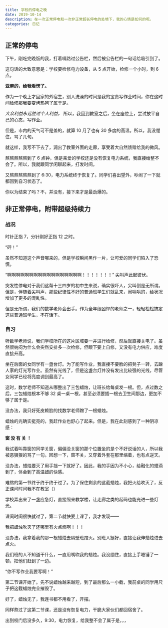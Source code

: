 ```yaml
---
title: 学校的停电之晚
date: 2019-10-14
description: 在一次正常停电和一次非正常超长停电的处境下，我的心情是如何的呢。
categories: 日记
---
```


## 正常的停电

下午，刚吃完晚饭的我，打着嗝路过公告栏，然后被公告栏的一句话给吸引到了。

这句话的大致意思是：学校要检修电力设备，从 5 点开始，检修一个小时，到 6 点。

**亚麻的，给我看愣了。**

作为一个晚上才回家的外宿生，别人洗澡的时间是我的宝贵写作业时间，你在这时间检修那我要变烤热狗了属于是。

*大众利益永远胜过个人利益。* 所以，我回到教室之后，坐在座位上，尝试放平自己的心态，写作业。

但是，市内的天气可不是盖的，就算 10 月了也有 30 多度的高温。所以，我没绷住，骂了几句。

就这样，我写不下去了，润出了教室外面的走廊，享受着大自然馈赠给我的微风。

熬熬熬熬熬到了 6 点钟，但是亲爱的学校还是没有恢复电力系统，我直接给整不会了。所以，我就跟同学闲聊起来，打发时间。

又熬熬熬熬熬到了 6:30，电力系统终于恢复了。同学们喜出望外，吵闹了一下就都回到自习状态了。

你以为结束了吗？不，并没有，接下来才是最劲爆的。

## 非正常停电，附带超级持续力

### 战况

时针正指 7，分针刚好正指 12 之时。

“砰！”

虽然不知道这个声音哪来的，但是学校瞬间黑作一片，让可爱的同学们陷入了恐慌。

“啊啊啊啊啊啊啊啊啊啊啊啊啊啊啊啊啊！！！！！！！” 尖叫声此起彼伏。

突发性停电对于我们这帮十三四岁的初中生来说，确实很吓人，尖叫倒是无所谓。但是，伴随着尖叫声，那些纪律性不好的普通班学生们就乱来，闹哄哄的，给状况增加了更多的混乱性。

但是无所谓，我们的数学老师会出手。作为全年级凶悍的老师之一，轻轻松松搞定这些普通班学生，不在话下。

### 自习

听数学老师说，我们学校所在的这片区域要一并进行检修，然后就直接关电了。虽然很纳闷为什么会突然安排多一次检修，但眼下要上自修，又没有电力供应，难度直接升高。

坐在后面的女同学有一盏台灯。为了能写作业，我直接不要脸的把凳子一转，去蹭人家的灯光写作业。虽然有光线了，但是这盏台灯并没有发出比较强的光线，尽管女同学已经将亮度调到最高了。

这时，数学老师不知道从哪整出了三包蜡烛，让班长给每桌发一根。但，点过数之后，三包蜡烛根本不够 32 桌一桌一根，甚至必须要插一根去卫生间那边，更加不够了属于是。

没办法，我只好死皮赖脸的找数学老师蹭了一根蜡烛。

蜡烛的光确实挺亮的，我赶作业也舒心了起来。但是，我在此刻感到了一种阴凉感：

**窗 没 有 关 ！**

我试着叫靠窗的同学关窗，偏偏没关窗的那个位置坐的是个不好说话的人，所以我被恶狠狠的骂了一句。回想一下，窗不关，又穿着外套在那里缩着，也有点逆天。

没办法，蜡烛要灭了用手挡一下就好了。因此，我的手因为不小心，给融化的蜡滴到了，体会到了高温蜡的快感。

难熬的第一节终于终于终于过了。为了保住剩余的这截蜡烛，我把火给吹灭了，反正课间时间我不在教室（）

学校弄出来了一盏应急灯，直接照来教学楼，让走廊之类的起码也能充进一些灯光。

课间时间很快就过了，第二节就快要上课了，我才发现——

我把蜡烛吹灭了还哪里有火点燃啊！！！

没办法，我拿着我的那一根蜡烛去隔壁班蹭火。别班人挺好，直接让我伸蜡烛进去点火。

我们班的人不知道干什么，一直用嘴吹我的蜡烛。我没绷住，直接上手嗯锤了一顿，把他们赶到了一边。

“你不写作业我要写啊！”

第二节课开始了。先不说蜡烛越来越短，到了最后那么一小截，我前桌的同学用尺子把这截蜡烛完全摧毁了。

好了，蜡烛无了，我连书都不用看了，开摆。

同样熬过了这第二节课，还是没有恢复电力，干脆大家伙们都回宿舍了。

出到校门后没多久，9:30，电力恢复，给我整不会了属于是，，，